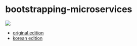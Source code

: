 # bootstrapping-microservices

<img src="https://images.manning.com/360/480/resize/book/8/b060324-0567-4c7b-b918-de2cf83d52ff/Davis-BM-HI.png"/>

- [original edition](https://www.manning.com/books/bootstrapping-microservices-with-docker-kubernetes-and-terraform)
- [korean edition](https://www.yes24.com/Product/Goods/108233615)
